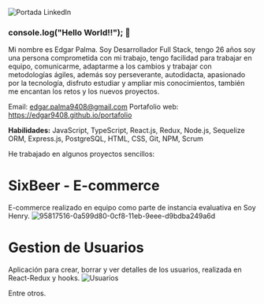 ![Portada LinkedIn](https://user-images.githubusercontent.com/63587022/106769576-dfcf7f80-661b-11eb-9432-19c21e8bd233.jpg)

### console.log("Hello World!!"); 👋

Mi nombre es Edgar Palma. Soy Desarrollador Full Stack, tengo 26 años soy una persona comprometida con mi trabajo, tengo facilidad para trabajar en equipo, comunicarme, adaptarme a los cambios y trabajar con metodologías ágiles, además soy perseverante, autodidacta, apasionado por la tecnología, disfruto estudiar y ampliar mis conocimientos, también me encantan los retos y los nuevos proyectos.

Email: edgar.palma9408@gmail.com
Portafolio web: https://edgar9408.github.io/portafolio

**Habilidades:** JavaScript, TypeScript, React.js, Redux, Node.js, Sequelize ORM, Express.js, PostgreSQL, HTML, CSS, Git, NPM, Scrum

He trabajado en algunos proyectos sencillos:

# SixBeer - E-commerce
E-commerce realizado en equipo como parte de instancia evaluativa en Soy Henry.
![95817516-0a599d80-0cf8-11eb-9eee-d9bdba249a6d](https://user-images.githubusercontent.com/63587022/106765952-20c59500-6618-11eb-95c1-53cf00307dac.png)

# Gestion de Usuarios
Aplicación para crear, borrar y ver detalles de los usuarios, realizada en React-Redux y hooks.
![Usuarios](https://user-images.githubusercontent.com/63587022/106766619-cd077b80-6618-11eb-84d0-77e3142896ea.JPG)

Entre otros.
